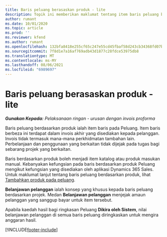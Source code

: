 ```yaml
---
title: Baris peluang berasaskan produk - lite
description: Topik ini memberikan maklumat tentang item baris peluang berdasarkan produk dalam Project Operations.
author: rumant
ms.date: 10/01/2020
ms.topic: article
ms.prod: ''
ms.reviewer: kfend
ms.author: rumant
ms.openlocfilehash: 132bfa8418e255cf65c247e55cd45fbaf58d243cb34368fd07bc4ade11bb243e
ms.sourcegitcommit: 7f8d1e7a16af769adb43d1877c28fdce53975db8
ms.translationtype: MT
ms.contentlocale: ms-MY
ms.lasthandoff: 08/06/2021
ms.locfileid: "6989697"
---
```

# <a name="product-based-opportunity-lines---lite"></a>Baris peluang berasaskan produk - lite

_**Gunakan Kepada:** Pelaksanaan ringan - urusan dengan invois proforma_

Baris peluang berdasarkan produk ialah item baris pada Peluang. Item baris berbeza ini terdapat dalam invois akhir yang disediakan kepada pelanggan. Invois tidak termasuk mana-mana perkhidmatan tambahan lain. Perbelanjaan dan penggunaan yang berkaitan tidak dijejak pada tugas bagi sebarang projek yang berkaitan.

Baris berdasarkan produk boleh menjadi item katalog atau produk masukan manual. Kebanyakan kefungsian pada baris berdasarkan produk Peluang mengikut kefungsian yang disediakan oleh aplikasi Dynamics 365 Sales. Untuk maklumat lanjut tentang baris peluang berdasarkan produk, lihat [Tambahkan produk pada peluang](/dynamics365/sales-enterprise/add-products-opportunity).

**Belanjawan pelanggan** ialah konsep yang khusus kepada baris peluang berdasarkan projek. Medan **Belanjawan pelanggan** menjejak amaun pelanggan yang sanggup bayar untuk item tersebut.

Apabila kaedah hasil bagi ringkasan Peluang **Dikira oleh Sistem**, nilai belanjawan pelanggan di semua baris peluang diringkaskan untuk mengira anggaran hasil. 



[!INCLUDE[footer-include](../../includes/footer-banner.md)]